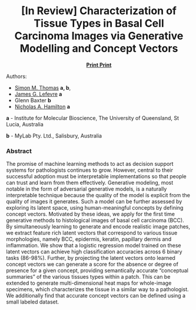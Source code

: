 <center>
 
 # [In Review] Characterization of Tissue Types in Basal Cell Carcinoma Images via Generative Modelling and Concept Vectors
 
 </center>

<center>


**[Print Print](https://smthomas-sci.github.io/Preprints/SkinCancerConceptVectors/)**


</center>

Authors:
- [Simon M. Thomas](https://orcid.org/0000-0003-4609-2732) **a, b**,
- [James G. Lefevre](https://orcid.org/0000-0002-5945-9575) **a**
- Glenn Baxter **b**
- [Nicholas A. Hamilton](https://orcid.org/000-0003-0331-3427) **a**

**a** - Institute for Molecular Bioscience, The University of Queensland, St Lucia, Australia

**b** - MyLab Pty. Ltd., Salisbury, Australia

### Abstract
The promise of machine learning methods to act as decision support systems for
pathologists continues to grow. However, central to their successful adoption
must be interpretable implementations so that people can trust and learn from
them effectively. Generative modeling, most notable in the form of adversarial
generative models, is a naturally interpretable technique because the quality of
the model is explicit from the quality of images it generates. Such a model can
be further assessed by exploring its latent space, using human-meaningful
concepts by defining concept vectors. Motivated by these ideas, we apply for the
first time generative methods to histological images of basal cell carcinoma
(BCC). By simultaneously learning to generate and encode realistic image
patches, we extract feature rich latent vectors that correspond to various
tissue morphologies, namely BCC, epidermis, keratin, papillary dermis and
inflammation. We show that a logistic regression model trained on these latent
vectors can achieve high classification accuracies across 6 binary tasks
(86-98%). Further, by projecting the latent vectors onto learned concept vectors
we can generate a score for the absence or degree of presence for a given
concept, providing semantically accurate “conceptual summaries” of the various
tissues types within a patch. This can be extended to generate multi-dimensional
heat maps for whole-image specimens, which characterizes the tissue in a similar
way to a pathologist. We additionally find that accurate concept vectors can be
defined using a small labeled dataset.



